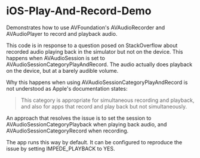 iOS-Play-And-Record-Demo
========================

Demonstrates how to use AVFoundation's AVAudioRecorder and AVAudioPlayer to record and playback audio.

This code is in response to a question posed on StackOverflow about recorded audio playing back in the
simulator but not on the device. This happens when AVAudioSession is set to AVAudioSessionCategoryPlayAndRecord.
The audio actually does playback on the device, but at a barely audible volume.

Why this happens when using AVAudioSessionCategoryPlayAndRecord is not understood as Apple's documentation
states:
> This category is appropriate for simultaneous recording and playback, and also for apps that record and play back but not simultaneously.

An approach that resolves the issue is to set the session to AVAudioSessionCategoryPlayback when playing
back audio, and AVAudioSessionCategoryRecord when recording.

The app runs this way by default. It can be configured to reproduce the issue by setting IMPEDE_PLAYBACK to YES.
